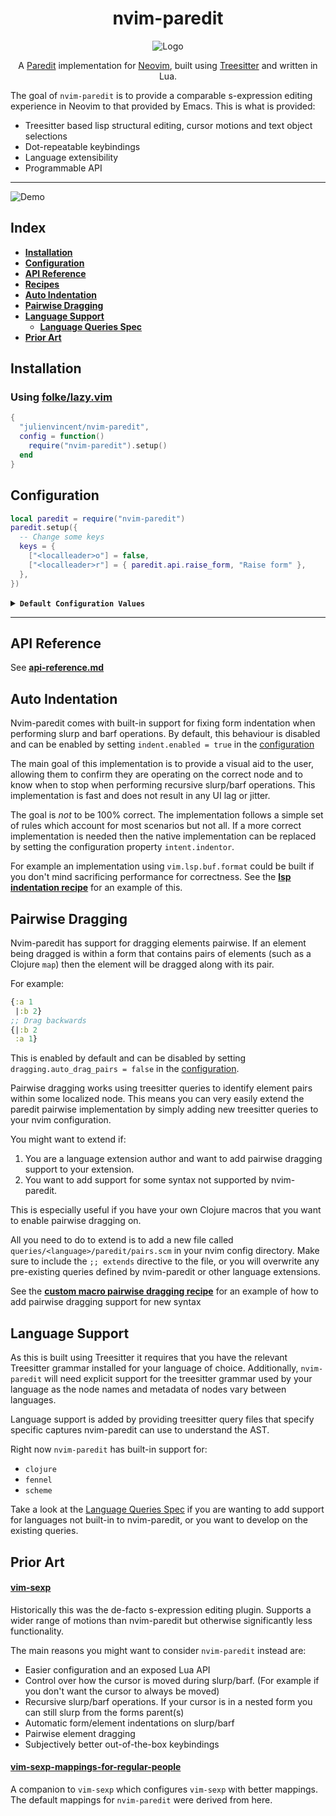 <div align="center">
  <h1>nvim-paredit</h1>
</div>

<div align="center">
  <p>
    <img src="https://github.com/user-attachments/assets/4175e39c-42b4-48bd-81b6-ed7ef52bda30" align="center" alt="Logo" />
  </p>
  <p>
    A <a href="https://paredit.org/">Paredit</a> implementation for <a href="https://github.com/neovim/neovim/">Neovim</a>, built using <a href="https://github.com/tree-sitter/tree-sitter">Treesitter</a> and written in Lua.
  </p>
</div>

The goal of `nvim-paredit` is to provide a comparable s-expression editing experience in Neovim to that provided by
Emacs. This is what is provided:

- Treesitter based lisp structural editing, cursor motions and text object selections
- Dot-repeatable keybindings
- Language extensibility
- Programmable API

---

![Demo](https://github.com/user-attachments/assets/634ae915-43d6-487b-9453-cf0257e38630)

## Index

- **[Installation](#installation)**
- **[Configuration](#configuration)**
- **[API Reference](./docs/api-reference.md)**
- **[Recipes](./docs/recipes.md)**
- **[Auto Indentation](#auto-indentation)**
- **[Pairwise Dragging](#pairwise-dragging)**
- **[Language Support](#language-support)**
  - **[Language Queries Spec](./docs/language-queries.md)**
- **[Prior Art](#prior-art)**

## Installation

### Using [folke/lazy.vim](https://github.com/folke/lazy.nvim)

```lua
{
  "julienvincent/nvim-paredit",
  config = function()
    require("nvim-paredit").setup()
  end
}
```

## Configuration

```lua
local paredit = require("nvim-paredit")
paredit.setup({
  -- Change some keys
  keys = {
    ["<localleader>o"] = false,
    ["<localleader>r"] = { paredit.api.raise_form, "Raise form" },
  },
})
```

<details>
  <summary><code><b>Default Configuration Values</b></code></summary>

```lua
local paredit = require("nvim-paredit")
paredit.setup({
  -- Should plugin use default keybindings? (default = true)
  use_default_keys = true,
  -- Sometimes user wants to restrict plugin to certain filetypes only or add support
  -- for new filetypes.
  --
  -- Defaults to all supported filetypes.
  filetypes = { "clojure", "fennel", "scheme" },

  -- This is some language specific configuration. Right now this is just used for
  -- setting character lists that are considered whitespace.
  languages = {
    clojure = {
      whitespace_chars = { " ", "," },
    },
    fennel = {
      whitespace_chars = { " ", "," },
    },
  },

  -- This controls where the cursor is placed when performing slurp/barf operations
  --
  -- - "remain" - It will never change the cursor position, keeping it in the same place
  -- - "follow" - It will always place the cursor on the form edge that was moved
  -- - "auto"   - A combination of remain and follow, it will try keep the cursor in the original position
  --              unless doing so would result in the cursor no longer being within the original form. In
  --              this case it will place the cursor on the moved edge
  cursor_behaviour = "auto", -- remain, follow, auto

  dragging = {
    -- If set to `true` paredit will attempt to infer if an element being
    -- dragged is part of a 'paired' form like as a map. If so then the element
    -- will be dragged along with it's pair.
    auto_drag_pairs = true,
  },

  indent = {
    -- This controls how nvim-paredit handles indentation when performing operations which
    -- should change the indentation of the form (such as when slurping or barfing).
    --
    -- When set to true then it will attempt to fix the indentation of nodes operated on.
    enabled = false,
    -- A function that will be called after a slurp/barf if you want to provide a custom indentation
    -- implementation.
    indentor = require("nvim-paredit.indentation.native").indentor,
  },

  -- list of default keybindings
  keys = {
    ["<localleader>@"] = { paredit.unwrap.unwrap_form_under_cursor, "Splice sexp" },
    [">)"] = { paredit.api.slurp_forwards, "Slurp forwards" },
    [">("] = { paredit.api.barf_backwards, "Barf backwards" },

    ["<)"] = { paredit.api.barf_forwards, "Barf forwards" },
    ["<("] = { paredit.api.slurp_backwards, "Slurp backwards" },

    [">e"] = { paredit.api.drag_element_forwards, "Drag element right" },
    ["<e"] = { paredit.api.drag_element_backwards, "Drag element left" },

    [">p"] = { api.drag_pair_forwards, "Drag element pairs right" },
    ["<p"] = { api.drag_pair_backwards, "Drag element pairs left" },

    [">f"] = { paredit.api.drag_form_forwards, "Drag form right" },
    ["<f"] = { paredit.api.drag_form_backwards, "Drag form left" },

    ["<localleader>o"] = { paredit.api.raise_form, "Raise form" },
    ["<localleader>O"] = { paredit.api.raise_element, "Raise element" },

    ["E"] = {
      paredit.api.move_to_next_element_tail,
      "Jump to next element tail",
      -- by default all keybindings are dot repeatable
      repeatable = false,
      mode = { "n", "x", "o", "v" },
    },
    ["W"] = {
      paredit.api.move_to_next_element_head,
      "Jump to next element head",
      repeatable = false,
      mode = { "n", "x", "o", "v" },
    },

    ["B"] = {
      paredit.api.move_to_prev_element_head,
      "Jump to previous element head",
      repeatable = false,
      mode = { "n", "x", "o", "v" },
    },
    ["gE"] = {
      paredit.api.move_to_prev_element_tail,
      "Jump to previous element tail",
      repeatable = false,
      mode = { "n", "x", "o", "v" },
    },

    ["("] = {
      paredit.api.move_to_parent_form_start,
      "Jump to parent form's head",
      repeatable = false,
      mode = { "n", "x", "v" },
    },
    [")"] = {
      paredit.api.move_to_parent_form_end,
      "Jump to parent form's tail",
      repeatable = false,
      mode = { "n", "x", "v" },
    },

    -- These are text object selection keybindings which can used with standard `d, y, c`, `v`
    ["af"] = {
      paredit.api.select_around_form,
      "Around form",
      repeatable = false,
      mode = { "o", "v" },
    },
    ["if"] = {
      paredit.api.select_in_form,
      "In form",
      repeatable = false,
      mode = { "o", "v" },
    },
    ["aF"] = {
      paredit.api.select_around_top_level_form,
      "Around top level form",
      repeatable = false,
      mode = { "o", "v" },
    },
    ["iF"] = {
      paredit.api.select_in_top_level_form,
      "In top level form",
      repeatable = false,
      mode = { "o", "v" },
    },
    ["ae"] = {
      paredit.api.select_element,
      "Around element",
      repeatable = false,
      mode = { "o", "v" },
    },
    ["ie"] = {
      paredit.api.select_element,
      "Element",
      repeatable = false,
      mode = { "o", "v" },
    },
  },
})
```

</details>

---

## API Reference

See **[api-reference.md](./docs/api-reference.md)**

## Auto Indentation

Nvim-paredit comes with built-in support for fixing form indentation when performing slurp and barf operations. By
default, this behaviour is disabled and can be enabled by setting `indent.enabled = true` in the
[configuration](#configuration)

The main goal of this implementation is to provide a visual aid to the user, allowing them to confirm they are operating
on the correct node and to know when to stop when performing recursive slurp/barf operations. This implementation is
fast and does not result in any UI lag or jitter.

The goal is _not_ to be 100% correct. The implementation follows a simple set of rules which account for most scenarios
but not all. If a more correct implementation is needed then the native implementation can be replaced by setting the
configuration property `intent.indentor`.

For example an implementation using `vim.lsp.buf.format` could be built if you don't mind sacrificing performance for
correctness. See the **[lsp indentation recipe](./docs/recipes.md#lsp-indentation)** for an example of this.

## Pairwise Dragging

Nvim-paredit has support for dragging elements pairwise. If an element being dragged is within a form that contains
pairs of elements (such as a Clojure `map`) then the element will be dragged along with its pair.

For example:

```clojure
{:a 1
 |:b 2}
;; Drag backwards
{|:b 2
 :a 1}
```

This is enabled by default and can be disabled by setting `dragging.auto_drag_pairs = false` in the
[configuration](#configuration).

Pairwise dragging works using treesitter queries to identify element pairs within some localized node. This means you
can very easily extend the paredit pairwise implementation by simply adding new treesitter queries to your nvim
configuration.

You might want to extend if:

1. You are a language extension author and want to add pairwise dragging support to your extension.
2. You want to add support for some syntax not supported by nvim-paredit.

This is especially useful if you have your own Clojure macros that you want to enable pairwise dragging on.

All you need to do to extend is to add a new file called `queries/<language>/paredit/pairs.scm` in your nvim config
directory. Make sure to include the `;; extends` directive to the file, or you will overwrite any pre-existing queries
defined by nvim-paredit or other language extensions.

See the **[custom macro pairwise dragging recipe](./docs/recipes.md#custom-macro-pairwise-dragging)** for an example of
how to add pairwise dragging support for new syntax

## Language Support

As this is built using Treesitter it requires that you have the relevant Treesitter grammar installed for your language
of choice. Additionally, `nvim-paredit` will need explicit support for the treesitter grammar used by your language as
the node names and metadata of nodes vary between languages.

Language support is added by providing treesitter query files that specify specific captures nvim-paredit can use to
understand the AST.

Right now `nvim-paredit` has built-in support for:

- `clojure`
- `fennel`
- `scheme`

Take a look at the [Language Queries Spec](./docs/language-queries.md) if you are wanting to add support for languages
not built-in to nvim-paredit, or you want to develop on the existing queries.

## Prior Art

#### [vim-sexp](https://github.com/guns/vim-sexp)

Historically this was the de-facto s-expression editing plugin. Supports a wider range of motions than nvim-paredit but
otherwise significantly less functionality.

The main reasons you might want to consider `nvim-paredit` instead are:

- Easier configuration and an exposed Lua API
- Control over how the cursor is moved during slurp/barf. (For example if you don't want the cursor to always be moved)
- Recursive slurp/barf operations. If your cursor is in a nested form you can still slurp from the forms parent(s)
- Automatic form/element indentations on slurp/barf
- Pairwise element dragging
- Subjectively better out-of-the-box keybindings

#### [vim-sexp-mappings-for-regular-people](https://github.com/tpope/vim-sexp-mappings-for-regular-people)

A companion to `vim-sexp` which configures `vim-sexp` with better mappings. The default mappings for `nvim-paredit` were
derived from here.
